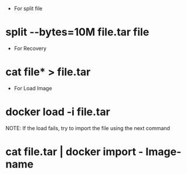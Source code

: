 - For split file
# split --bytes=10M file.tar file

- For Recovery
# cat file* > file.tar

- For Load Image
# docker load -i file.tar

NOTE: If the load fails, try to import the file using the next command
# cat file.tar | docker import - Image-name
